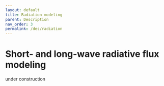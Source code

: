 ```yaml
---
layout: default
title: Radiation modeling
parent: Description
nav_order: 3
permalink: /des/radiation
---
```


# Short- and long-wave radiative flux modeling

under construction

<!-- Short- and long-wave radiative fluxes are a key component of the energy balance of the snow cover. Specifically

## Incoming short-wave radiation
Incoming short-wave radiation strongly varies in time and space depending on terrain position and atmospheric state. To regionalise point measurements, openAMUNDSEN calculates potential global radiation for each grid cell based on position of the sun, orographic shadows, local aspect and slope, atmospheric composition (aerosols, water vapour content), multiple reflections between snow and clouds as well as from snow covered neighbouring slopes. Calculated potential global radiation is then compared to observed global radiation to determine cloud coverage. In the final step, cloud coverage is regionalised using the methods described in [Processing meteo data](/des/meteo), and actual incoming short-wave radiation is calculated from potential global radiation and cloud coverage for each model grid cell.

## Outgoing / reflected short-wave radiation
Reflected short wave radiation depends on surface albedo, i.e. the ability to reflect incoming short-wave radiation. For snow, albedo varies with snow characteristics like grain size, density and snow impurity. In openAMUNDSEN, snow albedo is modelled using an ageing-curve approach (Citation xxx).

## Incoming long-wave radiation
Incoming long-wave radiation from the sky is a function of atmospheric composition and temperature and is determined using the the Stefan-Boltzmann law. Atmospheric emissivity thereby depends on water vapour content in clear sky conditions and cloud cover in overcast situations. Additionally, openAMUNDSEN accounts for long-wave radiation from the neighbouring slopes.

## Outgoing / emitted long-wave radiation
Outgoing long-wave radiation is calculated following the Stephan-Boltzmann law with the emissivity of snow and modelled snow surface temperature.


## References

- Bernard Bourges. Improvement in solar declination computation. Solar Energy, 1985, 35(4), pp.367-369.

- Corripio, J. G. (2002). Modelling the energy balance of high altitude glacierised basins in the Central Andes. PhD thesis, University of Edinburgh.

- Corripio, J. G. (2003). Vectorial algebra algorithms for calculating	terrain parameters from DEMs and solar radiation modelling in mountainous terrain. International Journal of Geographical Information Science, 17(1), 1–23. https://doi.org/10.1080/13658810210157796

- J. W. Spencer, "Fourier series representation of the position of the sun" in Search 2 (5), p. 172 (1971)

- Snow Hydrology: Summary Report of the Snow Investigations. Published by the North Pacific Division, Corps of Engineers, U.S. Army, Portland, Oregon, 1956.  437 pages, 70 pages of plates, maps and figs., 27 cm. https://doi.org/10.3189/S0022143000024503

- Hanzer, F., Helfricht, K., Marke, T., & Strasser, U. (2016). Multilevel spatiotemporal validation of snow/ice mass balance and runoff modeling in glacierized catchments. The Cryosphere, 10(4), 1859–1881. https://doi.org/10.5194/tc-10-1859-2016

- Essery, R., Morin, S., Lejeune, Y., & B Ménard, C. (2013). A comparison of 1701 snow models using observations from an alpine site. Advances in Water Resources, 55, 131–148. https://doi.org/10.1016/j.advwatres.2012.07.013

- Dutra, E., Balsamo, G., Viterbo, P., Miranda, P., Beljaars, A., Schär, C., & Elder, K. (2009). New snow scheme in HTESSEL: description and offline validation. ECMWF. https://doi.org/10.21957/98x9mrv1y

- Prata, A. J. (1996). A new long-wave formula for estimating downward clear-sky radiation at the surface. Quarterly Journal of the Royal Meteorological Society, 122(533), 1127–1151. doi:10.1002/qj.49712253306

- Liston, G. E., & Elder, K. (2006). A Meteorological Distribution System for High-Resolution Terrestrial Modeling (MicroMet). Journal of Hydrometeorology, 7(2), 217–234. https://doi.org/10.1175/JHM486.1

- Greuell, W., Knap, W. H., & Smeets, P. C. (1997). Elevational changes in meteorological variables along a midlatitude glacier during summer. Journal of Geophysical Research, 102(D22), 25941–25954.	https://doi.org/10.1029/97JD02083 -->
